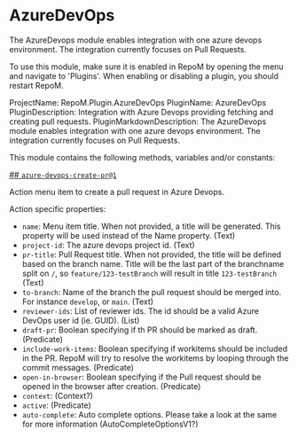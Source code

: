 # AzureDevOps

The AzureDevops module enables integration with one azure devops environment. The integration currently focuses on Pull Requests.

To use this module, make sure it is enabled in RepoM by opening the menu and navigate to 'Plugins'. When enabling or disabling a plugin, you should restart RepoM.

ProjectName: RepoM.Plugin.AzureDevOps
PluginName: AzureDevOps
PluginDescription: Integration with Azure Devops providing fetching and creating pull requests.
PluginMarkdownDescription: The AzureDevops module enables integration with one azure devops environment. The integration currently focuses on Pull Requests.

This module contains the following methods, variables and/or constants:

[## `azure-devops-create-pr@1`](#azure-devops-create-pr@1)

Action menu item to create a pull request in Azure Devops.

Action specific properties:

- `name`: Menu item title. When not provided, a title will be generated.
This property will be used instead of the Name property. (Text)
- `project-id`: The azure devops project id. (Text)
- `pr-title`: Pull Request title. When not provided, the title will be defined based on the branch name.
Title will be the last part of the branchname split on `/`, so `feature/123-testBranch` will result in title `123-testBranch` (Text)
- `to-branch`: Name of the branch the pull request should be merged into. For instance `develop`, or `main`. (Text)
- `reviewer-ids`: List of reviewer ids. The id should be a valid Azure DevOps user id (ie. GUID). (List<Text>)
- `draft-pr`: Boolean specifying if th PR should be marked as draft. (Predicate)
- `include-work-items`: Boolean specifying if workitems should be included in the PR. RepoM will try to resolve the workitems by looping through the commit messages. (Predicate)
- `open-in-browser`: Boolean specifying if the Pull request should be opened in the browser after creation. (Predicate)
- `context`:  (Context?)
- `active`:  (Predicate)
- `auto-complete`: Auto complete options. Please take a look at the same for more information (AutoCompleteOptionsV1?)
